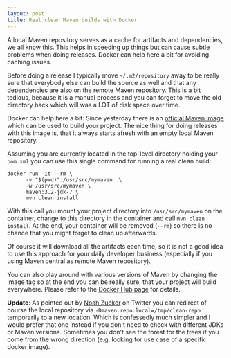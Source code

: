 ```yaml
---
layout: post
title: Real clean Maven builds with Docker
---
```


A local Maven repository serves as a cache for artifacts and dependencies, we all know this. This helps in speeding up things but can cause subtle problems when doing releases. Docker can help here a bit for avoiding caching issues.
<!-- more -->

Before doing a release I typically move `~/.m2/repository` away to be really sure that everybody else can build the source as well and that any dependencies are also on the remote Maven repository. This is a bit tedious, because it is a manual process and you can forget to move the old directory back which will was a LOT of disk space over time.

Docker can help here a bit: Since yesterday there is an [official Maven image][1] which can be used to build your project. The nice thing for doing releases with this image is, that it always starts afresh with an empty local Maven repository. 

Assuming you are currently located in the top-level directory holding your `pom.xml` you can use this single command for running a real clean build:

	docker run -it --rm \ 
		  -v "$(pwd)":/usr/src/mymaven  \ 
		  -w /usr/src/mymaven \ 
		  maven:3.2-jdk-7 \
		  mvn clean install

With this call you mount your project directory into `/usr/src/mymaven` on the container, change to this directory in the container and call `mvn clean install`. At the end, your container will be removed (`--rm`) so there is no chance that you might forget to clean up afterwards.

Of course it will download all the artifacts each time, so it is not a good idea to use this approach for your daily developer business (especially if you using Maven central as remote Maven repository).

You can also play around with various versions of Maven by changing the image tag so at the end you can be really sure, that your project will build everywhere. Please refer to the [Docker Hub page][2] for details. 

**Update**: As pointed out by [Noah Zucker][3] on Twitter you can redirect of course the local repository via `-Dmaven.repo.local=/tmp/clean-repo` temporarily to a new location. Which is confessedly much simpler and I would prefer that one instead if you don't need to check with different JDKs or Maven versions. Sometimes you don't see the forest for the trees if you come from the wrong direction (e.g. looking for use case of a specific docker image).

[1]:	https://registry.hub.docker.com/_/maven/
[2]:	https://registry.hub.docker.com/_/maven/
[3]:	https://twitter.com/noahlz/status/530708791906807808